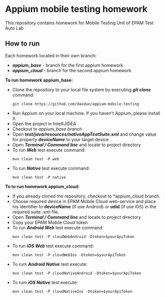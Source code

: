 # Appium mobile testing homework

This repository contains homework for Mobile Testing Unit of EPAM Test Auto Lab

## How to run

Each homework located in their own branch:
* ***appium_base*** - branch for the first appium homework
* ***appium_cloud*** - branch for the second appium homework

**To run homework appium_base:**
* Clone the repository to your local file system by executing ***git clone*** command:
    ```
    git clone https://github.com/daxdue/appium-mobile-testing
    ```
* Run Appium on your local machine. If you haven't Appium, please install it.
* Open the project in IntelliJIDEA
* Checkout to *appium_base branch*
* Open ***test/java/resources/nativeAppTestSuite.xml*** and change value for property ***deviceName*** to your target device
* Open ***Terminal / Command line*** and locate to project directory
* To run ***Web*** test execute command:
    ```
    mvn clean test -P web
    ```
* To run ***Native*** test execute command:
    ```
    mvn clean test -P native
    ```
  
**To to run homework appium_cloud:**
* If you already cloned the repository, checkout to *appium_cloud branch.
* Choose required device in EPAM Mobile Cloud web-service and place his identifier to **deviceName** (if use Android) 
  or **udid** (if use iOS) in the required suite .xml file. 
* Open ***Terminal / Command line*** and locate to project directory.
* Copy your EPAM Mobile Cloud token
* To run ***Android Web*** test execute command:
  ```
  mvn clean test -P cloudWebAndroid -Dtoken=$yourApiToken
  ```
* To run ***iOS Web*** test execute command:
  ```
  mvn clean test -P cloudWebIos -Dtoken=$yourApiToken
  ```
* To rum ***Android Native*** test execute:
  ```
  mvn clean test -P cloudNativeAndroid -Dtoken=$yourApiToken
  ```
* To rum ***iOS Native*** test execute:
  ```
  mvn clean test -P cloudNativeIos -Dtoken=$yourApiToken
  ```

